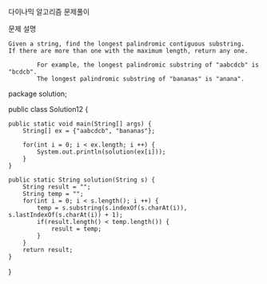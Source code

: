 다이나믹 알고리즘 문제풀이 



문제 설명

	Given a string, find the longest palindromic contiguous substring.
	If there are more than one with the maximum length, return any one.
	
			For example, the longest palindromic substring of "aabcdcb" is "bcdcb".
			The longest palindromic substring of "bananas" is "anana".


package solution;

public class Solution12 {

	public static void main(String[] args) {
		String[] ex = {"aabcdcb", "bananas"};
		
		for(int i = 0; i < ex.length; i ++) {
			System.out.println(solution(ex[i]));
		}
	}
	
	public static String solution(String s) {
		String result = "";
		String temp = "";
		for(int i = 0; i < s.length(); i ++) {
			temp = s.substring(s.indexOf(s.charAt(i)),  s.lastIndexOf(s.charAt(i)) + 1);
			if(result.length() < temp.length()) {
				result = temp;
			}
		}
		return result;
	}

}